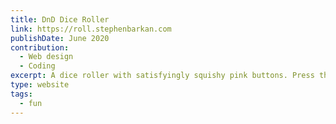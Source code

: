 ```yaml
---
title: DnD Dice Roller
link: https://roll.stephenbarkan.com
publishDate: June 2020
contribution:
  - Web design
  - Coding
excerpt: A dice roller with satisfyingly squishy pink buttons. Press them!
type: website
tags:
  - fun
---
```

